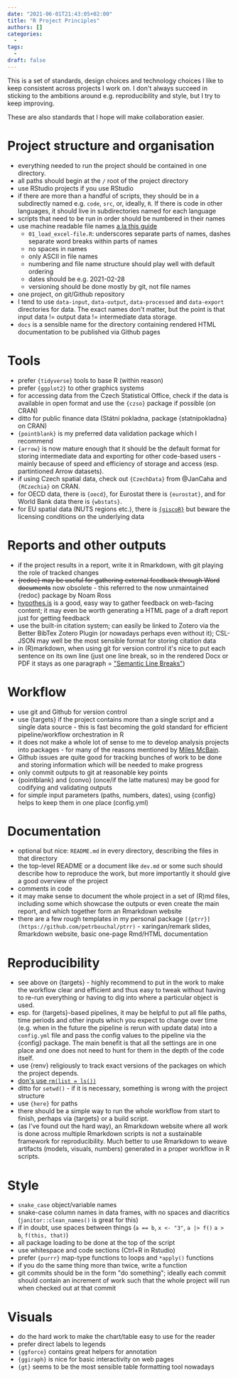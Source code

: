 ```yaml
---
date: "2021-06-01T21:43:05+02:00"
title: "R Project Principles"
authors: []
categories:
  -
tags:
  -
draft: false
---
```


This is a set of standards, design choices and technology choices I like to keep consistent across projects I work on. I don't always succeed in sticking to the ambitions around e.g. reproducibility and style, but I try to keep improving.

These are also standards that I hope will make collaboration easier.

# Project structure and organisation

- everything needed to run the project should be contained in one directory.
- all paths should begin at the `/` root of the project directory
- use RStudio projects if you use RStudio
- if there are more than a handful of scripts, they should be in a subdirectly named e.g. `code`, `src`, or, ideally, `R`. If there is code in other languages, it should live in subdirectories named for each language
- scripts that need to be run in order should be numbered in their names
- use machine readable file names [a la this guide](http://www2.stat.duke.edu/~rcs46/lectures_2015/01-markdown-git/slides/naming-slides/naming-slides.pdf)
  - `01_load_excel-file.R`: underscores separate parts of names, dashes separate word breaks within parts of names
  - no spaces in names
  - only ASCII in file names
  - numbering and file name structure should play well with default ordering
  - dates should be e.g. 2021-02-28
  - versioning should be done mostly by git, not file names
- one project, on git/Github repository
- I tend to use `data-input`, `data-output`, `data-processed` and `data-export` directories for data. The exact names don't matter, but the point is that input data != output data != intermediate data storage.
- `docs` is a sensible name for the directory containing rendered HTML documentation to be published via Github pages

# Tools

- prefer `{tidyverse}` tools to base R (within reason)
- prefer `{ggplot2}` to other graphics systems
- for accessing data from the Czech Statistical Office, check if the data is available in open format and use the `{czso}` package if possible (on CRAN)
- ditto for public finance data (Státní pokladna, package {statnipokladna} on CRAN)
- `{pointblank}` is my preferred data validation package which I recommend
- `{arrow}` is now mature enough that it should be the default format for storing intermediate data and exporting for other code-based users - mainly because of speed and efficiency of storage and access (esp. partintioned Arrow datasets).
- if using Czech spatial data, check out `{CzechData}` from @JanCaha and `{RCzechia}` on CRAN.
- for OECD data, there is `{oecd}`, for Eurostat there is `{eurostat}`, and for World Bank data there is `{wbstats}`.
- for EU spatial data (NUTS regions etc.), there is [`{giscoR}`](https://dieghernan.github.io/giscoR/) but beware the licensing conditions on the underlying data

# Reports and other outputs

- if the project results in a report, write it in Rmarkdown, with git playing the role of tracked changes
- ~~{redoc} may be useful for gathering external feedback through Word documents~~ now obsolete - this referred to the now unmaintained {redoc} package by Noam Ross
- [hypothes.is](https://web.hypothes.is/) is a good, easy way to gather feedback on web-facing content; it may even be worth generating a HTML page of a draft report just for getting feedback
- use the built-in citation system; can easily be linked to Zotero via the Better BibTex Zotero Plugin (or nowadays perhaps even without it); CSL-JSON may well be the most sensible format for storing citation data
- in (R)markdown, when using git for version control it's nice to put each sentence on its own line (just one line break, so in the rendered Docx or PDF it stays as one paragraph = ["Semantic Line Breaks"](https://sembr.org/))

# Workflow

- use git and Github for version control
- use {targets} if the project contains more than a single script and a single data source - this is fast becoming the gold standard for efficient pipeline/workflow orchestration in R
- it does not make a whole lot of sense to me to develop analysis projects into packages - for many of the reasons mentioned by [Miles McBain](https://www.milesmcbain.com/posts/an-okay-idea/).
- Github issues are quite good for tracking bunches of work to be done and storing information which will be needed to make progress
- only commit outputs to git at reasonable key points
- {pointblank} and {convo} (once/if the latte matures) may be good for codifying and validating outputs
- for simple input parameters (paths, numbers, dates), using {config} helps to keep them in one place (config.yml)


# Documentation

- optional but nice: `README.md` in every directory, describing the files in that directory
- the top-level README or a document like `dev.md` or some such should describe how to reproduce the work, but more importantly it should give a good overview of the project
- comments in code
- it may make sense to document the whole project in a set of (R)md files, including some which showcase the outputs or even create the main report, and which together form an Rmarkdown website
- there are a few rough templates in my personal package `[{ptrr}](https://github.com/petrbouchal/ptrr)` - xaringan/remark slides, Rmarkdown website, basic one-page Rmd/HTML documentation

# Reproducibility

- see above on {targets} - highly recommend to put in the work to make the workflow clear and efficient and thus easy to tweak without having to re-run everything or having to dig into where a particular object is used.
- esp. for {targets}-based pipelines, it may be helpful to put all file paths, time periods and other inputs which you expect to change over time (e.g. when in the future the pipeline is rerun with update data) into a `config.yml` file and pass the config values to the pipeline via the {config} package. The main benefit is that all the settings are in one place and one does not need to hunt for them in the depth of the code itself.
- use {renv} religiously to track exact versions of the packages on which the project depends.
- [don's use `rm(list = ls())`](https://www.tidyverse.org/blog/2017/12/workflow-vs-script/)
- ditto for `setwd()` - if it is necessary, something is wrong with the project structure
- use `{here}` for paths
- there should be a simple way to run the whole workflow from start to finish, perhaps via {targets} or a build script.
- (as I've found out the hard way), an Rmarkdown website where all work is done across multiple Rmarkdown scripts is not a sustainable framework for reproducibility. Much better to use Rmarkdown to weave artifacts (models, visuals, numbers) generated in a proper workflow in R scripts.

# Style

- `snake_case` object/variable names
- snake-case column names in data frames, with no spaces and diacritics (`janitor::clean_names()` is great for this)
- if in doubt, use spaces between things (`a == b`, `x <- "3"`, `a |> f()` `a > b`, `f(this, that)`)
- all package loading to be done at the top of the script
- use whitespace and code sections (Ctrl+R in Rstudio)
- prefer `{purrr}` map-type functions to loops and `*apply()` functions
- if you do the same thing more than twice, write a function
- git commits should be in the form "do something"; ideally each commit should contain an increment of work such that the whole project will run when checked out at that commit

# Visuals

- do the hard work to make the chart/table easy to use for the reader
- prefer direct labels to legends
- `{ggforce}` contains great helpers for annotation
- `{ggiraph}` is nice for basic interactivity on web pages
- `{gt}` seems to be the most sensible table formatting tool nowadays
